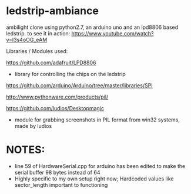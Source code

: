 ledstrip-ambiance
=================

ambilight clone using python2.7, an arduino uno and an lpd8806 based ledstrip.
to see it in action: https://www.youtube.com/watch?v=I3s4oOG_eAM

Libraries / Modules used:

https://github.com/adafruit/LPD8806
  - library for controlling the chips on the ledstrip

https://github.com/arduino/Arduino/tree/master/libraries/SPI

http://www.pythonware.com/products/pil/

https://github.com/ludios/Desktopmagic
  - module for grabbing screenshots in PIL format from win32 systems, made by ludios

NOTES:
=======
* line 59 of HardwareSerial.cpp for arduino has been edited to make the serial buffer 98 bytes instead of 64
* Highly specific to my own setup right now; Hardcoded values like sector_length important to functioning
